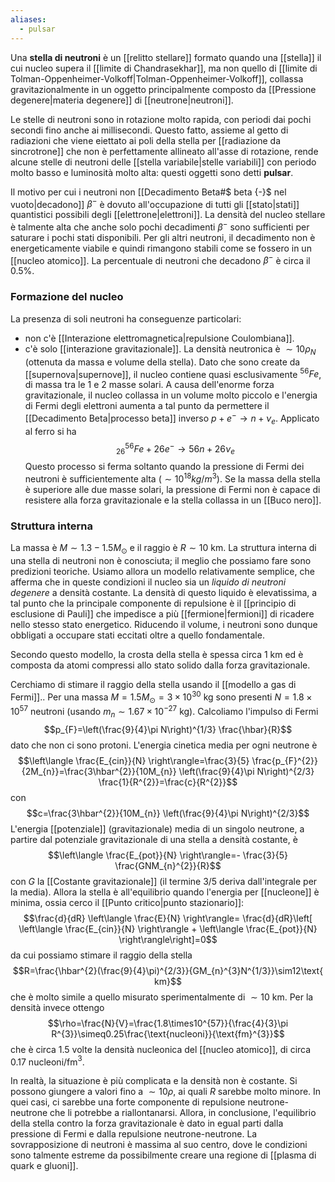 ```yaml
---
aliases:
  - pulsar
---
```

Una **stella di neutroni** è un [[relitto stellare]] formato quando una [[stella]] il cui nucleo supera il [[limite di Chandrasekhar]], ma non quello di [[limite di Tolman-Oppenheimer-Volkoff|Tolman-Oppenheimer-Volkoff]], collassa gravitazionalmente in un oggetto principalmente composto da [[Pressione degenere|materia degenere]] di [[neutrone|neutroni]].

Le stelle di neutroni sono in rotazione molto rapida, con periodi dai pochi secondi fino anche ai millisecondi. Questo fatto, assieme al getto di radiazioni che viene eiettato ai poli della stella per [[radiazione da sincrotrone]] che non è perfettamente allineato all'asse di rotazione, rende alcune stelle di neutroni delle [[stella variabile|stelle variabili]] con periodo molto basso e luminosità molto alta: questi oggetti sono detti **pulsar**.

Il motivo per cui i neutroni non [[Decadimento Beta#$ beta {-}$ nel vuoto|decadono]] $\beta^{-}$ è dovuto all'occupazione di tutti gli [[stato|stati]] quantistici possibili degli [[elettrone|elettroni]]. La densità del nucleo stellare è talmente alta che anche solo pochi decadimenti $\beta^{-}$ sono sufficienti per saturare i pochi stati disponibili. Per gli altri neutroni, il decadimento non è energeticamente viabile e quindi rimangono stabili come se fossero in un [[nucleo atomico]]. La percentuale di neutroni che decadono $\beta^{-}$ è circa il 0.5%.
### Formazione del nucleo
La presenza di soli neutroni ha conseguenze particolari:
- non c'è [[Interazione elettromagnetica|repulsione Coulombiana]].
- c'è solo [[interazione gravitazionale]].
La densità neutronica è $\sim10\rho_{N}$ (ottenuta da massa e volume della stella). Dato che sono create da [[supernova|supernove]], il nucleo contiene quasi esclusivamente $^{56}Fe$, di massa tra le 1 e 2 masse solari. A causa dell'enorme forza gravitazionale, il nucleo collassa in un volume molto piccolo e l'energia di Fermi degli elettroni aumenta a tal punto da permettere il [[Decadimento Beta|processo beta]] inverso $p+e^{-} \rightarrow n+\nu_{e}$. Applicato al ferro si ha
$$^{56}_{26}Fe+26e^{-}\rightarrow56n+26\nu_{e}$$
Questo processo si ferma soltanto quando la pressione di Fermi dei neutroni è sufficientemente alta ($\sim10^{18}kg/m^{3}$). Se la massa della stella è superiore alle due masse solari, la pressione di Fermi non è capace di resistere alla forza gravitazionale e la stella collassa in un [[Buco nero]].
### Struttura interna
La massa è $M\sim1.3-1.5M_{\odot}$ e il raggio è $R\sim10$ km. La struttura interna di una stella di neutroni non è conosciuta; il meglio che possiamo fare sono predizioni teoriche. Usiamo allora un modello relativamente semplice, che afferma che in queste condizioni il nucleo sia un *liquido di neutroni degenere* a densità costante. La densità di questo liquido è elevatissima, a tal punto che la principale componente di repulsione è il [[principio di esclusione di Pauli]] che impedisce a più [[fermione|fermioni]] di ricadere nello stesso stato energetico. Riducendo il volume, i neutroni sono dunque obbligati a occupare stati eccitati oltre a quello fondamentale.

Secondo questo modello, la crosta della stella è spessa circa 1 km ed è composta da atomi compressi allo stato solido dalla forza gravitazionale.

Cerchiamo di stimare il raggio della stella usando il [[modello a gas di Fermi]].. Per una massa $M=1.5M_{\odot}=3\times10^{30}$ kg sono presenti $N=1.8\times10^{57}$ neutroni (usando $m_{n}\sim1.67\times10^{-27}$ kg). Calcoliamo l'impulso di Fermi
$$p_{F}=\left(\frac{9}{4}\pi N\right)^{1/3} \frac{\hbar}{R}$$
dato che non ci sono protoni. L'energia cinetica media per ogni neutrone è
$$\left\langle \frac{E_{cin}}{N} \right\rangle=\frac{3}{5} \frac{p_{F}^{2}}{2M_{n}}=\frac{3\hbar^{2}}{10M_{n}} \left(\frac{9}{4}\pi N\right)^{2/3} \frac{1}{R^{2}}=\frac{c}{R^{2}}$$
con
$$c=\frac{3\hbar^{2}}{10M_{n}} \left(\frac{9}{4}\pi N\right)^{2/3}$$
L'energia [[potenziale]] (gravitazionale) media di un singolo neutrone, a partire dal potenziale gravitazionale di una stella a densità costante, è
$$\left\langle \frac{E_{pot}}{N} \right\rangle=- \frac{3}{5} \frac{GNM_{n}^{2}}{R}$$
con $G$ la [[Costante gravitazionale]] (il termine 3/5 deriva dall'integrale per la media). Allora la stella è all'equilibrio quando l'energia per [[nucleone]] è minima, ossia cerco il [[Punto critico|punto stazionario]]:
$$\frac{d}{dR} \left\langle \frac{E}{N} \right\rangle= \frac{d}{dR}\left[ \left\langle \frac{E_{cin}}{N} \right\rangle + \left\langle \frac{E_{pot}}{N} \right\rangle\right]=0$$
da cui possiamo stimare il raggio della stella
$$R=\frac{\hbar^{2}(\frac{9}{4}\pi)^{2/3}}{GM_{n}^{3}N^{1/3}}\sim12\text{ km}$$
che è molto simile a quello misurato sperimentalmente di $\sim10$ km. Per la densità invece ottengo
$$\rho=\frac{N}{V}=\frac{1.8\times10^{57}}{\frac{4}{3}\pi R^{3}}\simeq0.25\frac{\text{nucleoni}}{\text{fm}^{3}}$$
che è circa 1.5 volte la densità nucleonica del [[nucleo atomico]], di circa $0.17$ nucleoni/fm$^{3}$.

In realtà, la situazione è più complicata e la densità non è costante. Si possono giungere a valori fino a $\sim10\rho$, ai quali $R$ sarebbe molto minore. In quei casi, ci sarebbe una forte componente di repulsione neutrone-neutrone che li potrebbe a riallontanarsi. Allora, in conclusione, l'equilibrio della stella contro la forza gravitazionale è dato in egual parti dalla pressione di Fermi e dalla repulsione neutrone-neutrone. La sovrapposizione di neutroni è massima al suo centro, dove le condizioni sono talmente estreme da possibilmente creare una regione di [[plasma di quark e gluoni]].